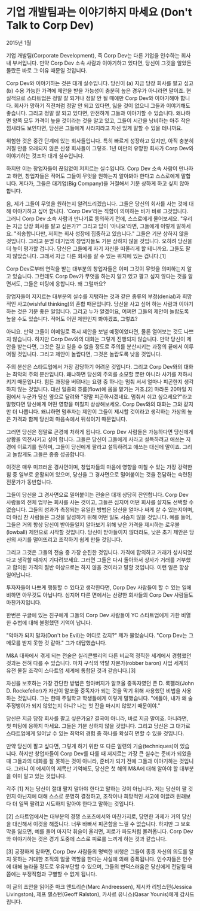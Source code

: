 # 기업 개발팀과는 이야기하지 마세요 (Don't Talk to Corp Dev)

2015년 1월

기업 개발팀(Corporate Development), 즉 Corp Dev는 다른 기업을 인수하는 회사 내 부서입니다. 만약 Corp Dev 소속 사람과 이야기하고 있다면, 당신이 그것을 알았든 몰랐든 바로 그 이유 때문일 것입니다.

Corp Dev와 이야기하는 것은 대개 실수입니다. 당신이 (a) 지금 당장 회사를 팔고 싶고 (b) 수용 가능한 가격에 제안을 받을 가능성이 충분히 높은 경우가 아니라면 말이죠. 현실적으로 스타트업은 정말 잘 되거나 정말 안 될 때에만 Corp Dev와 이야기해야 합니다. 회사가 망하기 직전처럼 정말 안 되고 있다면, 잃을 것이 없으니 그들과 이야기해도 좋습니다. 그리고 정말 잘 되고 있다면, 안전하게 그들과 이야기할 수 있습니다. 왜냐하면 양쪽 모두 가격이 높을 것이라는 것을 알고 있고, 그들이 시간을 낭비하는 아주 작은 낌새라도 보인다면, 당신은 그들에게 사라지라고 자신 있게 말할 수 있을 테니까요.

위험한 것은 중간 단계에 있는 회사들입니다. 특히 빠르게 성장하고 있지만, 아직 충분히 커질 만큼 오래되지 않은 신생 회사들이 그렇죠. 1년 미만의 유망한 회사가 Corp Dev와 이야기하는 것조차 대개 실수입니다.

하지만 이는 창업자들이 끊임없이 저지르는 실수입니다. Corp Dev 소속 사람이 만나자고 하면, 창업자들은 적어도 그들이 무엇을 원하는지 알아봐야 한다고 스스로에게 말합니다. 게다가, 그들은 대기업(Big Company)을 거절해서 기분 상하게 하고 싶지 않아 합니다.

음, 제가 그들이 무엇을 원하는지 알려드리겠습니다. 그들은 당신의 회사를 사는 것에 대해 이야기하고 싶어 합니다. 'Corp Dev'라는 직함이 의미하는 바가 바로 그것입니다. 그러니 Corp Dev 소속 사람과 만나기로 동의하기 전에, 스스로에게 물어보세요. "우리는 지금 당장 회사를 팔고 싶은가?" 그리고 답이 '아니요'라면, 그들에게 이렇게 말하세요. "죄송합니다만, 저희는 회사 성장에 집중하고 있습니다." 그들은 기분 상하지 않을 것입니다. 그리고 분명 대기업의 창업자들도 기분 상하지 않을 것입니다. 오히려 당신을 더 높이 평가할 겁니다. 당신은 그들에게 자기 자신을 떠올리게 할 테니까요. 그들도 팔지 않았습니다. 그래서 지금 다른 회사를 살 수 있는 위치에 있는 겁니다.[1]

Corp Dev로부터 연락을 받는 대부분의 창업자들은 이미 그것이 무엇을 의미하는지 알고 있습니다. 그런데도 Corp Dev가 무엇을 하는지 알고 있고 팔고 싶지 않다는 것을 알면서도, 그들은 미팅에 응합니다. 왜 그럴까요?

창업자들이 저지르는 대부분의 실수를 지탱하는 것과 같은 종류의 부정(denial)과 희망적인 사고(wishful thinking)의 혼합 때문입니다. 당신을 사고 싶어 하는 사람과 이야기하는 것은 기분 좋은 일입니다. 그리고 누가 알겠어요, 어쩌면 그들의 제안이 놀랍도록 높을 수도 있습니다. 적어도 어떤 제안인지 봐야겠죠, 그렇죠?

아니요. 만약 그들이 이메일로 즉시 제안을 보낼 예정이었다면, 물론 열어보는 것도 나쁘지 않습니다. 하지만 Corp Dev와의 대화는 그렇게 진행되지 않습니다. 만약 당신이 제안을 받는다면, 그것은 길고 믿을 수 없을 정도로 주의를 분산시키는 과정의 끝에서 이루어질 것입니다. 그리고 제안이 놀랍다면, 그것은 놀랍도록 낮을 것입니다.

주의 분산은 스타트업에서 가장 감당하기 어려운 것입니다. 그리고 Corp Dev와의 대화는 최악의 주의 분산입니다. 왜냐하면 당신의 주의를 소모할 뿐만 아니라 사기를 저하시키기 때문입니다. 힘든 과정을 버텨내는 요령 중 하나는 멈춰 서서 얼마나 피곤한지 생각하지 않는 것입니다. 대신 일종의 흐름(flow)에 몸을 맡기는 거죠.[2] 마라톤 20마일 지점에서 누군가 당신 옆으로 달려와 "정말 피곤하시겠네요. 멈춰서 쉬고 싶으세요?"라고 말했다면 당신에게 어떤 영향을 미칠지 상상해보세요. Corp Dev와의 대화는 그와 같지만 더 나쁩니다. 왜냐하면 멈추자는 제안이 그들이 제시할 것이라고 생각하는 가상의 높은 가격과 함께 당신의 마음속에서 뒤섞이기 때문입니다.

그러면 당신은 정말로 곤경에 처하게 됩니다. Corp Dev 사람들은 가능하다면 당신에게 상황을 역전시키고 싶어 합니다. 그들은 당신이 그들에게 사라고 설득하려고 애쓰는 지경에 이르기를 원하며, 그들이 당신에게 팔라고 설득하려고 애쓰는 대신에 말이죠. 그리고 놀랍게도 그들은 종종 성공합니다.

이것은 매우 미끄러운 경사면이며, 창업자들의 마음에 영향을 미칠 수 있는 가장 강력한 힘 중 일부로 윤활되어 있으며, 당신을 그 경사면으로 밀어붙이는 것을 전담하는 숙련된 전문가가 동반합니다.

그들이 당신을 그 경사면으로 밀어붙이는 전술은 대개 상당히 잔인합니다. Corp Dev 사람들의 전체 업무는 회사를 사는 것이고, 그들은 심지어 어떤 회사를 살지도 선택할 수 없습니다. 그들의 성과가 측정되는 유일한 방법은 당신을 얼마나 싸게 살 수 있는지이며, 더 야심 찬 사람들은 그것을 달성하기 위해 어떤 일도 서슴지 않을 것입니다. 예를 들어, 그들은 거의 항상 당신이 받아들일지 알아보기 위해 낮은 가격을 제시하는 로우볼(lowball) 제안으로 시작할 것입니다. 당신이 받아들이지 않더라도, 낮은 초기 제안은 당신의 사기를 떨어뜨리고 조작하기 쉽게 만들 것입니다.

그리고 그것은 그들의 전술 중 가장 순진한 것입니다. 가격에 합의하고 거래가 성사되었다고 생각할 때까지 기다려보세요. 그러면 그들은 다시 돌아와서 상사가 거래를 거부했고 합의된 가격의 절반 이상으로는 하지 않을 것이라고 말할 것입니다. 이런 일은 항상 일어납니다.

투자자들이 나쁘게 행동할 수 있다고 생각한다면, Corp Dev 사람들이 할 수 있는 일에 비하면 아무것도 아닙니다. 심지어 다른 면에서는 선량한 회사들의 Corp Dev 사람들도 마찬가지입니다.

한번은 구글에 있는 친구에게 그들의 Corp Dev 사람들이 YC 스타트업에게 가한 비열한 수법에 대해 불평했던 기억이 납니다.

"악마가 되지 말자(Don't be Evil)는 어디로 갔지?" 제가 물었습니다.
"Corp Dev는 그 메모를 받지 못한 것 같아." 그가 대답했습니다.

M&A 대화에서 겪게 되는 전술은 실리콘밸리의 다른 비교적 정직한 세계에서 경험했던 것과는 전혀 다를 수 있습니다. 마치 구식의 약탈 자본가(robber baron) 사업 세계의 유전 물질 조각이 스타트업 세계에 통합된 것과 같습니다.[3]

자신을 보호하는 가장 간단한 방법은 할아버지가 알코올 중독자였던 존 D. 록펠러(John D. Rockefeller)가 자신이 알코올 중독자가 되는 것을 막기 위해 사용했던 비법을 사용하는 것입니다. 그는 한때 주일학교 학생들에게 이렇게 말했습니다.
"얘들아, 내가 왜 술주정뱅이가 되지 않았는지 아니? 나는 첫 잔을 마시지 않았기 때문이야."

당신은 지금 당장 회사를 팔고 싶은가요? 결국이 아니라, 바로 지금 말이죠. 아니라면, 첫 미팅에 응하지 마세요. 그들은 기분 상하지 않을 것입니다. 그리고 당신은 그 대가로 스타트업에게 일어날 수 있는 최악의 경험 중 하나를 확실히 면할 수 있을 것입니다.

만약 당신이 팔고 싶다면, 그렇게 하기 위한 또 다른 일련의 기술(techniques)이 있습니다. 하지만 창업자들이 Corp Dev를 다룰 때 저지르는 가장 큰 실수는 준비가 되었을 때 그들과의 대화를 잘 못하는 것이 아니라, 준비가 되기 전에 그들과 이야기하는 것입니다. 그러니 이 에세이의 제목만 기억해도, 당신은 첫 해의 M&A에 대해 알아야 할 대부분을 이미 알고 있는 것입니다.

각주
[1] 저는 당신이 절대 팔지 말아야 한다고 말하는 것이 아닙니다. 저는 당신이 팔 것인지 아닌지에 대해 스스로 분명히 결정하고, 조작이나 희망적인 사고에 이끌려 원래보다 더 일찍 팔려고 시도하지 말아야 한다고 말하는 것입니다.

[2] 스타트업에서는 대부분의 경쟁 스포츠에서와 마찬가지로, 당면한 과제가 거의 당신을 대신해서 이것을 해줍니다. 너무 바빠서 피곤함을 느낄 수 없습니다. 하지만 그 보호막을 잃으면, 예를 들어 마지막 휘슬이 울리면, 피로가 파도처럼 몰려옵니다. Corp Dev와 이야기하는 것은 경기 도중에 스스로 피로를 느끼게 하는 것과 같습니다.

[3] 공정하게 말하면, Corp Dev 사람들의 명백한 비행은 그들이 종종 자신의 의도를 알지 못하는 거대한 조직의 얼굴 역할을 한다는 사실에 의해 증폭됩니다. 인수자들은 인수에 대해 놀라울 정도로 우유부단할 수 있으며, 그들의 변덕스러움은 당신에게 전달될 때쯤에는 부정직함과 구별할 수 없게 됩니다.

이 글의 초안을 읽어준 마크 앤드리슨(Marc Andreessen), 제시카 리빙스턴(Jessica Livingston), 제프 랠스턴(Geoff Ralston), 카사르 유니스(Qasar Younis)에게 감사드립니다.